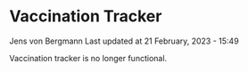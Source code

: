 Vaccination Tracker
================
Jens von Bergmann
Last updated at 21 February, 2023 - 15:49

Vaccination tracker is no longer functional.
